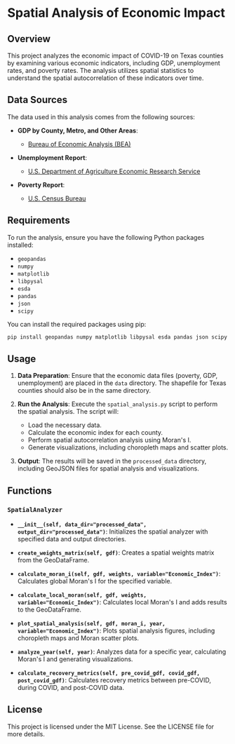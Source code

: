 # Spatial Analysis of Economic Impact

## Overview

This project analyzes the economic impact of COVID-19 on Texas counties by examining various economic indicators, including GDP, unemployment rates, and poverty rates. The analysis utilizes spatial statistics to understand the spatial autocorrelation of these indicators over time.

## Data Sources

The data used in this analysis comes from the following sources:

- **GDP by County, Metro, and Other Areas**: 
  - [Bureau of Economic Analysis (BEA)](https://www.bea.gov/data/gdp/gdp-county-metro-and-other-areas)
  
- **Unemployment Report**: 
  - [U.S. Department of Agriculture Economic Research Service](https://data.ers.usda.gov/reports.aspx?ID=4038)
  
- **Poverty Report**: 
  - [U.S. Census Bureau](https://www.census.gov/data-tools/demo/saipe/#/?s_state=48&s_geography=county&s_measures=aa&x_tableYears=2023&s_county=&s_district=&map_yearSelector=2023)

## Requirements

To run the analysis, ensure you have the following Python packages installed:

- `geopandas`
- `numpy`
- `matplotlib`
- `libpysal`
- `esda`
- `pandas`
- `json`
- `scipy`

You can install the required packages using pip:

```bash
pip install geopandas numpy matplotlib libpysal esda pandas json scipy
```

## Usage

1. **Data Preparation**: Ensure that the economic data files (poverty, GDP, unemployment) are placed in the `data` directory. The shapefile for Texas counties should also be in the same directory.

2. **Run the Analysis**: Execute the `spatial_analysis.py` script to perform the spatial analysis. The script will:
   - Load the necessary data.
   - Calculate the economic index for each county.
   - Perform spatial autocorrelation analysis using Moran's I.
   - Generate visualizations, including choropleth maps and scatter plots.

3. **Output**: The results will be saved in the `processed_data` directory, including GeoJSON files for spatial analysis and visualizations.

## Functions

### `SpatialAnalyzer`

- **`__init__(self, data_dir="processed_data", output_dir="processed_data")`**: Initializes the spatial analyzer with specified data and output directories.
  
- **`create_weights_matrix(self, gdf)`**: Creates a spatial weights matrix from the GeoDataFrame.

- **`calculate_moran_i(self, gdf, weights, variable="Economic_Index")`**: Calculates global Moran's I for the specified variable.

- **`calculate_local_moran(self, gdf, weights, variable="Economic_Index")`**: Calculates local Moran's I and adds results to the GeoDataFrame.

- **`plot_spatial_analysis(self, gdf, moran_i, year, variable="Economic_Index")`**: Plots spatial analysis figures, including choropleth maps and Moran scatter plots.

- **`analyze_year(self, year)`**: Analyzes data for a specific year, calculating Moran's I and generating visualizations.

- **`calculate_recovery_metrics(self, pre_covid_gdf, covid_gdf, post_covid_gdf)`**: Calculates recovery metrics between pre-COVID, during COVID, and post-COVID data.

## License

This project is licensed under the MIT License. See the LICENSE file for more details.
